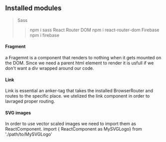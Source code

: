 ## Installed modules<br>

> Sass
>> npm i sass
> React Router DOM
>> npm i react-router-dom
> Firebase
>> npm i firebase

#### Fragment
a Fragemnt is a component that renders to nothing when it gets mounted on the DOM.
Since we need a parent html element to render it is usfull if we don't want a div
wrapped around our code.

#### Link
Link is essential an anker-tag that takes the installed BrowserRouter and routes to the specific place.
we utelized the link component in order to lavraged proper routing.<br>

#### SVG images
In order to use vector scaled images we need to import them as ReactComponent.
import { ReactComponent as MySVGLogo} from './path/to/MySVGLogo'<br>
<MySVGLogo/><br>


